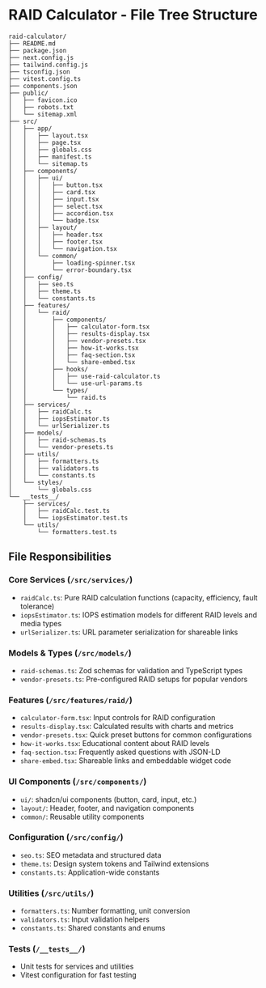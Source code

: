 # RAID Calculator - File Tree Structure

```
raid-calculator/
├── README.md
├── package.json
├── next.config.js
├── tailwind.config.js
├── tsconfig.json
├── vitest.config.ts
├── components.json
├── public/
│   ├── favicon.ico
│   ├── robots.txt
│   └── sitemap.xml
├── src/
│   ├── app/
│   │   ├── layout.tsx
│   │   ├── page.tsx
│   │   ├── globals.css
│   │   ├── manifest.ts
│   │   └── sitemap.ts
│   ├── components/
│   │   ├── ui/
│   │   │   ├── button.tsx
│   │   │   ├── card.tsx
│   │   │   ├── input.tsx
│   │   │   ├── select.tsx
│   │   │   ├── accordion.tsx
│   │   │   └── badge.tsx
│   │   ├── layout/
│   │   │   ├── header.tsx
│   │   │   ├── footer.tsx
│   │   │   └── navigation.tsx
│   │   └── common/
│   │       ├── loading-spinner.tsx
│   │       └── error-boundary.tsx
│   ├── config/
│   │   ├── seo.ts
│   │   ├── theme.ts
│   │   └── constants.ts
│   ├── features/
│   │   └── raid/
│   │       ├── components/
│   │       │   ├── calculator-form.tsx
│   │       │   ├── results-display.tsx
│   │       │   ├── vendor-presets.tsx
│   │       │   ├── how-it-works.tsx
│   │       │   ├── faq-section.tsx
│   │       │   └── share-embed.tsx
│   │       ├── hooks/
│   │       │   ├── use-raid-calculator.ts
│   │       │   └── use-url-params.ts
│   │       └── types/
│   │           └── raid.ts
│   ├── services/
│   │   ├── raidCalc.ts
│   │   ├── iopsEstimator.ts
│   │   └── urlSerializer.ts
│   ├── models/
│   │   ├── raid-schemas.ts
│   │   └── vendor-presets.ts
│   ├── utils/
│   │   ├── formatters.ts
│   │   ├── validators.ts
│   │   └── constants.ts
│   └── styles/
│       └── globals.css
└── __tests__/
    ├── services/
    │   ├── raidCalc.test.ts
    │   └── iopsEstimator.test.ts
    └── utils/
        └── formatters.test.ts
```

## File Responsibilities

### Core Services (`/src/services/`)
- `raidCalc.ts`: Pure RAID calculation functions (capacity, efficiency, fault tolerance)
- `iopsEstimator.ts`: IOPS estimation models for different RAID levels and media types
- `urlSerializer.ts`: URL parameter serialization for shareable links

### Models & Types (`/src/models/`)
- `raid-schemas.ts`: Zod schemas for validation and TypeScript types
- `vendor-presets.ts`: Pre-configured RAID setups for popular vendors

### Features (`/src/features/raid/`)
- `calculator-form.tsx`: Input controls for RAID configuration
- `results-display.tsx`: Calculated results with charts and metrics
- `vendor-presets.tsx`: Quick preset buttons for common configurations
- `how-it-works.tsx`: Educational content about RAID levels
- `faq-section.tsx`: Frequently asked questions with JSON-LD
- `share-embed.tsx`: Shareable links and embeddable widget code

### UI Components (`/src/components/`)
- `ui/`: shadcn/ui components (button, card, input, etc.)
- `layout/`: Header, footer, and navigation components
- `common/`: Reusable utility components

### Configuration (`/src/config/`)
- `seo.ts`: SEO metadata and structured data
- `theme.ts`: Design system tokens and Tailwind extensions
- `constants.ts`: Application-wide constants

### Utilities (`/src/utils/`)
- `formatters.ts`: Number formatting, unit conversion
- `validators.ts`: Input validation helpers
- `constants.ts`: Shared constants and enums

### Tests (`/__tests__/`)
- Unit tests for services and utilities
- Vitest configuration for fast testing


